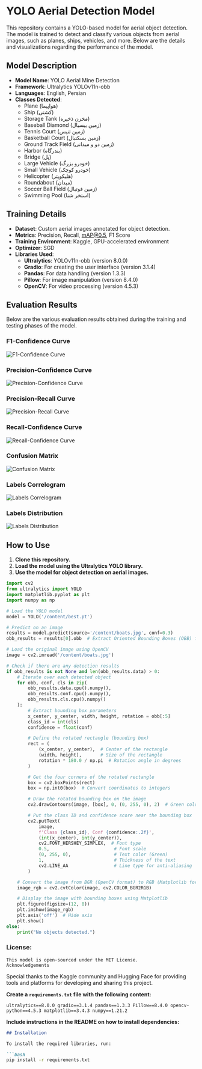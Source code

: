 # YOLO Aerial Detection Model

This repository contains a YOLO-based model for aerial object detection. The model is trained to detect and classify various objects from aerial images, such as planes, ships, vehicles, and more. Below are the details and visualizations regarding the performance of the model.

## Model Description

- **Model Name**: YOLO Aerial Mine Detection
- **Framework**: Ultralytics YOLOv11n-obb
- **Languages**: English, Persian
- **Classes Detected**:
  - Plane (هواپیما)
  - Ship (کشتی)
  - Storage Tank (مخزن ذخیره)
  - Baseball Diamond (زمین بیسبال)
  - Tennis Court (زمین تنیس)
  - Basketball Court (زمین بسکتبال)
  - Ground Track Field (زمین دو و میدانی)
  - Harbor (بندرگاه)
  - Bridge (پل)
  - Large Vehicle (خودرو بزرگ)
  - Small Vehicle (خودرو کوچک)
  - Helicopter (هلیکوپتر)
  - Roundabout (میدان)
  - Soccer Ball Field (زمین فوتبال)
  - Swimming Pool (استخر شنا)

## Training Details

- **Dataset**: Custom aerial images annotated for object detection.
- **Metrics**: Precision, Recall, mAP@0.5, F1 Score
- **Training Environment**: Kaggle, GPU-accelerated environment
- **Optimizer**: SGD
- **Libraries Used**:
  - **Ultralytics**: YOLOv11n-obb (version 8.0.0)
  - **Gradio**: For creating the user interface (version 3.1.4)
  - **Pandas**: For data handling (version 1.3.3)
  - **Pillow**: For image manipulation (version 8.4.0)
  - **OpenCV**: For video processing (version 4.5.3)

## Evaluation Results

Below are the various evaluation results obtained during the training and testing phases of the model.

### F1-Confidence Curve
![F1-Confidence Curve](F1_curve.png)

### Precision-Confidence Curve
![Precision-Confidence Curve](P_curve.png)

### Precision-Recall Curve
![Precision-Recall Curve](PR_curve.png)

### Recall-Confidence Curve
![Recall-Confidence Curve](R_curve.png)

### Confusion Matrix
![Confusion Matrix](confusion_matrix.png)

### Labels Correlogram
![Labels Correlogram](labels_correlogram.jpg)

### Labels Distribution
![Labels Distribution](labels.jpg)

## How to Use

1. **Clone this repository.**
2. **Load the model using the Ultralytics YOLO library.**
3. **Use the model for object detection on aerial images.**

```python
import cv2
from ultralytics import YOLO
import matplotlib.pyplot as plt
import numpy as np

# Load the YOLO model
model = YOLO('/content/best.pt')

# Predict on an image
results = model.predict(source='/content/boats.jpg', conf=0.3)
obb_results = results[0].obb  # Extract Oriented Bounding Boxes (OBB) from the results

# Load the original image using OpenCV
image = cv2.imread('/content/boats.jpg')

# Check if there are any detection results
if obb_results is not None and len(obb_results.data) > 0:
    # Iterate over each detected object
    for obb, conf, cls in zip(
        obb_results.data.cpu().numpy(), 
        obb_results.conf.cpu().numpy(), 
        obb_results.cls.cpu().numpy()
    ):
        # Extract bounding box parameters
        x_center, y_center, width, height, rotation = obb[:5]
        class_id = int(cls)
        confidence = float(conf)

        # Define the rotated rectangle (bounding box)
        rect = (
            (x_center, y_center),  # Center of the rectangle
            (width, height),       # Size of the rectangle
            rotation * 180.0 / np.pi  # Rotation angle in degrees
        )

        # Get the four corners of the rotated rectangle
        box = cv2.boxPoints(rect)
        box = np.int0(box)  # Convert coordinates to integers

        # Draw the rotated bounding box on the image
        cv2.drawContours(image, [box], 0, (0, 255, 0), 2)  # Green color with thickness 2

        # Put the class ID and confidence score near the bounding box
        cv2.putText(
            image, 
            f'Class {class_id}, Conf {confidence:.2f}', 
            (int(x_center), int(y_center)), 
            cv2.FONT_HERSHEY_SIMPLEX,  # Font type
            0.5,                        # Font scale
            (0, 255, 0),                # Text color (Green)
            1,                          # Thickness of the text
            cv2.LINE_AA                 # Line type for anti-aliasing
        )

    # Convert the image from BGR (OpenCV format) to RGB (Matplotlib format)
    image_rgb = cv2.cvtColor(image, cv2.COLOR_BGR2RGB)

    # Display the image with bounding boxes using Matplotlib
    plt.figure(figsize=(12, 8))
    plt.imshow(image_rgb)
    plt.axis('off')  # Hide axis
    plt.show()
else:
    print("No objects detected.")

 ```

### **License**:

    This model is open-sourced under the MIT License.
    Acknowledgements

Special thanks to the Kaggle community and Hugging Face for providing tools and platforms for developing and sharing this project.

**Create a `requirements.txt` file with the following content:**

    ultralytics==8.0.0 gradio==3.1.4 pandas==1.3.3 Pillow==8.4.0 opencv-python==4.5.3 matplotlib==3.4.3 numpy==1.21.2


**Include instructions in the README on how to install dependencies:**
```markdown
## Installation

To install the required libraries, run:

```bash
pip install -r requirements.txt
```



